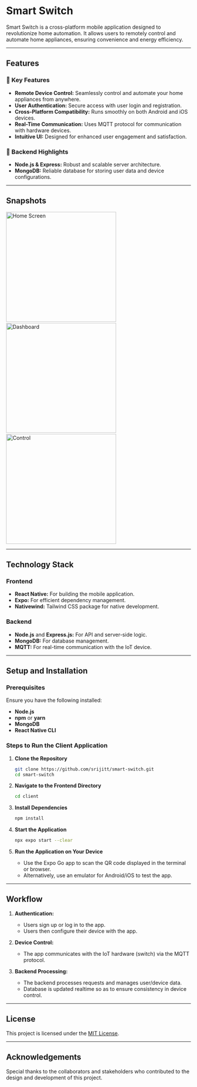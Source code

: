 # Smart Switch

Smart Switch is a cross-platform mobile application designed to revolutionize home automation. It allows users to remotely control and automate home appliances, ensuring convenience and energy efficiency.

---

## Features

### 🌟 Key Features
- **Remote Device Control:** Seamlessly control and automate your home appliances from anywhere.
- **User Authentication:** Secure access with user login and registration.
- **Cross-Platform Compatibility:** Runs smoothly on both Android and iOS devices.
- **Real-Time Communication:** Uses MQTT protocol for communication with hardware devices.
- **Intuitive UI:** Designed for enhanced user engagement and satisfaction.

### 🔧 Backend Highlights
- **Node.js & Express:** Robust and scalable server architecture.
- **MongoDB:** Reliable database for storing user data and device configurations.

---

## Snapshots

<img src="homescreen.png" alt="Home Screen" width="300"/> &nbsp;&nbsp; <img src="dashboard.png" alt="Dashboard" width="300"/> &nbsp;&nbsp; <img src="control.jpg" alt="Control" width="300"/>

---

## Technology Stack

### Frontend
- **React Native:** For building the mobile application.
- **Expo:** For efficient dependency management.
- **Nativewind:** Tailwind CSS package for native development.

### Backend
- **Node.js** and **Express.js:** For API and server-side logic.
- **MongoDB:** For database management.
- **MQTT:** For real-time communication with the IoT device.

---

## Setup and Installation

### Prerequisites
Ensure you have the following installed:
- **Node.js**
- **npm** or **yarn**
- **MongoDB**
- **React Native CLI**

### Steps to Run the Client Application

1. **Clone the Repository**
   ```bash
   git clone https://github.com/srijitt/smart-switch.git
   cd smart-switch
   ```

2. **Navigate to the Frontend Directory**
   ```bash
   cd client
   ```

3. **Install Dependencies**
   ```bash
   npm install
   ```

4. **Start the Application**
   ```bash
   npx expo start --clear
   ```

5. **Run the Application on Your Device**
   - Use the Expo Go app to scan the QR code displayed in the terminal or browser.
   - Alternatively, use an emulator for Android/iOS to test the app.

---

## Workflow

1. **Authentication:**
   - Users sign up or log in to the app.
   - Users then configure their device with the app.

2. **Device Control:**
   - The app communicates with the IoT hardware (switch) via the MQTT protocol.

3. **Backend Processing:**
   - The backend processes requests and manages user/device data.
   - Database is updated realtime so as to ensure consistency in device control.

---

## License

This project is licensed under the [MIT License](LICENSE).

---

## Acknowledgements

Special thanks to the collaborators and stakeholders who contributed to the design and development of this project.
